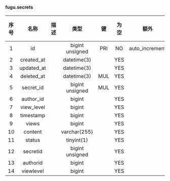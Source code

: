 #### fugu.secrets 

| 序号 | 名称 | 描述 | 类型 | 键 | 为空 | 额外 | 默认值 |
| :--: | :--: | :--: | :--: | :--: | :--: | :--: | :--: |
| 1 | id |  | bigint unsigned | PRI | NO | auto_increment |  |
| 2 | created_at |  | datetime(3) |  | YES |  |  |
| 3 | updated_at |  | datetime(3) |  | YES |  |  |
| 4 | deleted_at |  | datetime(3) | MUL | YES |  |  |
| 5 | secret_id |  | bigint unsigned | MUL | YES |  |  |
| 6 | author_id |  | bigint |  | YES |  |  |
| 7 | view_level |  | bigint |  | YES |  |  |
| 8 | timestamp |  | bigint |  | YES |  |  |
| 9 | views |  | bigint |  | YES |  |  |
| 10 | content |  | varchar(255) |  | YES |  |  |
| 11 | status |  | tinyint(1) |  | YES |  |  |
| 12 | secretid |  | bigint unsigned |  | YES |  |  |
| 13 | authorid |  | bigint |  | YES |  |  |
| 14 | viewlevel |  | bigint |  | YES |  |  |
